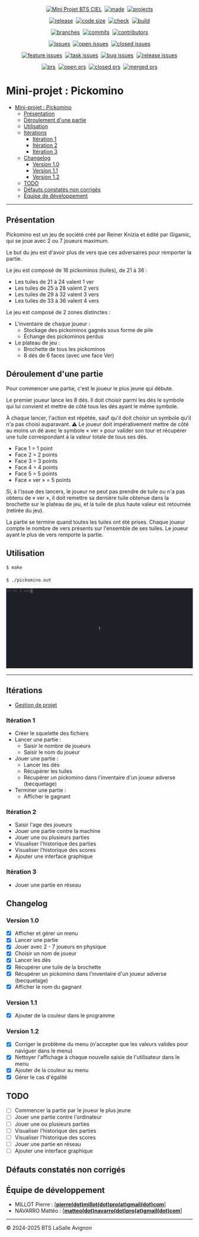 <!-- main -->
<p align="center"><a href="https://github.com/bts-lasalle-avignon-projets/MP25-T1-PICKOMINO/"><img src="https://img.shields.io/badge/Mini%20Projet-BTS%20CIEL-green.svg" alt="Mini Projet BTS CIEL"/></a>&nbsp;&nbsp;<a href="https://isocpp.org/"><img src="https://img.shields.io/badge/R%C3%A9alis%C3%A9%20en-C++-1f425f.svg" alt="made"/></a>&nbsp;&nbsp;<a href="https://github.com/orgs/bts-lasalle-avignon-projets/projects/9"><img src="https://img.shields.io/badge/Avec-GitHub%20Projects-1f425f.svg" alt="projects"/></a></p>
<!-- main -->
<p align="center"><a href="https://github.com/bts-lasalle-avignon-projets/MP25-T1-PICKOMINO/releases"><img src="https://img.shields.io/github/v/release/bts-lasalle-avignon-projets/MP25-T1-PICKOMINO" alt="release"/></a>&nbsp;&nbsp;<a href="https://github.com/bts-lasalle-avignon-projets/MP25-T1-PICKOMINO"><img src="https://img.shields.io/github/languages/code-size/bts-lasalle-avignon-projets/MP25-T1-PICKOMINO" alt="code size"/></a>&nbsp;&nbsp;<a href="https://github.com/bts-lasalle-avignon-projets/MP25-T1-PICKOMINO/actions"><img src="https://img.shields.io/github/check-runs/bts-lasalle-avignon-projets/MP25-T1-PICKOMINO/develop" alt="check"/></a>&nbsp;&nbsp;<a href="https://github.com/bts-lasalle-avignon-projets/MP25-T1-PICKOMINO/actions/workflows/c-cpp.yml"><img src="https://img.shields.io/github/actions/workflow/status/bts-lasalle-avignon-projets/MP25-T1-PICKOMINO/c-cpp.yml" alt="build"/></a></p>
<!-- divers -->
<p align="center"><a href="https://github.com/bts-lasalle-avignon-projets/MP25-T1-PICKOMINO/branches"><img src="https://badgen.net/github/branches/bts-lasalle-avignon-projets/MP25-T1-PICKOMINO" alt="branches"/></a>&nbsp;&nbsp;<a href="https://github.com/bts-lasalle-avignon-projets/MP25-T1-PICKOMINO/commit/"><img src="https://badgen.net/github/commits/bts-lasalle-avignon-projets/MP25-T1-PICKOMINO" alt="commits"/></a>&nbsp;&nbsp;<a href="https://github.com/bts-lasalle-avignon-projets/MP25-T1-PICKOMINO/graphs/contributors"><img src="https://img.shields.io/github/contributors/bts-lasalle-avignon-projets/MP25-T1-PICKOMINO" alt="contributors"/></a></p>
<!-- issues -->
<p align="center"><a href="https://github.com/bts-lasalle-avignon-projets/MP25-T1-PICKOMINO/issues"><img src="https://badgen.net/github/issues/bts-lasalle-avignon-projets/MP25-T1-PICKOMINO" alt="issues"/></a>&nbsp;&nbsp;<a href="https://github.com/bts-lasalle-avignon-projets/MP25-T1-PICKOMINO/issues?q=is%3Aissue%20state%3Aopen"><img src="https://badgen.net/github/open-issues/bts-lasalle-avignon-projets/MP25-T1-PICKOMINO" alt="open issues"/></a>&nbsp;&nbsp;<a href="https://github.com/bts-lasalle-avignon-projets/MP25-T1-PICKOMINO/issues?q=is%3Aissue%20state%3Aclosed"><img src="https://badgen.net/github/closed-issues/bts-lasalle-avignon-projets/MP25-T1-PICKOMINO" alt="closed issues"/></a></p>
<!-- labels issues -->
<p align="center"><a href="https://github.com/bts-lasalle-avignon-projets/MP25-T1-PICKOMINO/issues?q=is%3Aissue%20label%3Afeature"><img src="https://badgen.net/github/label-issues/bts-lasalle-avignon-projets/MP25-T1-PICKOMINO/feature" alt="feature issues"/></a>&nbsp;&nbsp;<a href="https://github.com/bts-lasalle-avignon-projets/MP25-T1-PICKOMINO/issues?q=is%3Aissue%20label%3Atask"><img src="https://badgen.net/github/label-issues/bts-lasalle-avignon-projets/MP25-T1-PICKOMINO/task" alt="task issues"/></a>&nbsp;&nbsp;<a href="https://github.com/bts-lasalle-avignon-projets/MP25-T1-PICKOMINO/issues?q=is%3Aissue%20label%3Abug"><img src="https://badgen.net/github/label-issues/bts-lasalle-avignon-projets/MP25-T1-PICKOMINO/bug" alt="bug issues"/></a>&nbsp;&nbsp;<a href="https://github.com/bts-lasalle-avignon-projets/MP25-T1-PICKOMINO/issues?q=is%3Aissue%20label%3Arelease"><img src="https://badgen.net/github/label-issues/bts-lasalle-avignon-projets/MP25-T1-PICKOMINO/release" alt="release issues"/></a></p>
<!-- prs -->
<p align="center"><a href="https://github.com/bts-lasalle-avignon-projets/MP25-T1-PICKOMINO/pulls"><img src="https://badgen.net/github/prs/bts-lasalle-avignon-projets/MP25-T1-PICKOMINO" alt="prs"/></a>&nbsp;&nbsp;<a href="https://github.com/bts-lasalle-avignon-projets/MP25-T1-PICKOMINO/pulls?q=is%3Aopen+is%3Apr"><img src="https://badgen.net/github/open-prs/bts-lasalle-avignon-projets/MP25-T1-PICKOMINO" alt="open prs"/></a>&nbsp;&nbsp;<a href="https://github.com/bts-lasalle-avignon-projets/MP25-T1-PICKOMINO/pulls?q=is%3Apr+is%3Aclosed"><img src="https://badgen.net/github/closed-prs/bts-lasalle-avignon-projets/MP25-T1-PICKOMINO" alt="closed prs"/></a>&nbsp;&nbsp;<a href="https://github.com/bts-lasalle-avignon-projets/MP25-T1-PICKOMINO/pulls?q=is%3Apr+is%3Amerged"><img src="https://badgen.net/github/merged-prs/bts-lasalle-avignon-projets/MP25-T1-PICKOMINO" alt="merged prs"/></a></p>

# Mini-projet : Pickomino
- [Mini-projet : Pickomino](#mini-projet--pickomino)
  - [Présentation](#présentation)
  - [Déroulement d'une partie](#déroulement-dune-partie)
  - [Utilisation](#utilisation)
  - [Itérations](#itérations)
    - [Itération 1](#itération-1)
    - [Itération 2](#itération-2)
    - [Itération 3](#itération-3)
  - [Changelog](#changelog)
    - [Version 1.0](#version-10)
    - [Version 1.1](#version-11)
    - [Version 1.2](#version-12)
  - [TODO](#todo)
  - [Défauts constatés non corrigés](#défauts-constatés-non-corrigés)
  - [Équipe de développement](#équipe-de-développement)

---

## Présentation

Pickomino est un jeu de société créé par Reiner Knizia et édité par Gigamic, qui se joue avec 2 ou 7 joueurs maximum.

Le but du jeu est d'avoir plus de vers que ces adversaires pour remporter la partie.

Le jeu est composé de 16 pickominos (tuiles), de 21 à 36 :

- Les tuiles de 21 à 24 valent 1 ver
- Les tuiles de 25 à 28 valent 2 vers
- Les tuiles de 29 à 32 valent 3 vers
- Les tuiles de 33 à 36 valent 4 vers

Le jeu est composé de 2 zones distinctes :

- L'inventaire de chaque joueur :
  - Stockage des pickominos gagnés sous forme de pile
  - Échange des pickominos perdus
- Le plateau de jeu :
  - Brochette de tous les pickominos
  - 8 dés de 6 faces (avec une face Ver)

## Déroulement d'une partie

Pour commencer une partie, c'est le joueur le plus jeune qui débute.

Le premier joueur lance les 8 dés. Il doit choisir parmi les dés le symbole qui lui convient et mettre de côté tous les dés ayant le même symbole.

À chaque lancer, l'action est répétée, sauf qu'il doit choisir un symbole qu'il n'a pas choisi auparavant. :warning: Le joueur doit impérativement mettre de côté au moins un dé avec le symbole « ver » pour valider son tour et récupérer une tuile correspondant à la valeur totale de tous ses dés.

- Face 1 = 1 point
- Face 2 = 2 points
- Face 3 = 3 points
- Face 4 = 4 points
- Face 5 = 5 points
- Face « ver » = 5 points

Si, à l'issue des lancers, le joueur ne peut pas prendre de tuile ou n'a pas obtenu de « ver », il doit remettre sa dernière tuile obtenue dans la brochette sur le plateau de jeu, et la tuile de plus haute valeur est retournée (retirée du jeu).

La partie se termine quand toutes les tuiles ont été prises. Chaque joueur compte le nombre de vers présents sur l'ensemble de ses tuiles. Le joueur ayant le plus de vers remporte la partie.

## Utilisation

```bash
$ make

$ ./pickomino.out
```

![](./images/pickomino.gif)

---

## Itérations

- [Gestion de projet](https://github.com/orgs/bts-lasalle-avignon-projets/projects/9)

### Itération 1

- Créer le squelette des fichiers
- Lancer une partie :
  - Saisir le nombre de joueurs
  - Saisir le nom du joueur
- Jouer une partie :
  - Lancer les dés
  - Récupérer les tuiles
  - Récupérer un pickomino dans l'inventaire d'un joueur adverse (becquetage)
- Terminer une partie :
  - Afficher le gagnant

### Itération 2

- Saisir l'age des joueurs
- Jouer une partie contre la machine
- Jouer une ou plusieurs parties
- Visualiser l'historique des parties
- Visualiser l'historique des scores
- Ajouter une interface graphique

### Itération 3

- Jouer une partie en réseau

## Changelog

### Version 1.0

- [x] Afficher et gérer un menu
- [x] Lancer une partie
- [x] Jouer avec 2 - 7 joueurs en physique
- [x] Choisir un nom de joueur
- [x] Lancer les dès
- [x] Récupérer une tuile de la brochette
- [x] Récupérer un pickomino dans l'inventaire d'un joueur adverse (becquetage)
- [x] Afficher le nom du gagnant

### Version 1.1

- [x] Ajouter de la couleur dans le programme

### Version 1.2

- [x] Corriger le problème du menu (n'accepter que les valeurs valides pour naviguer dans le menu)
- [x] Nettoyer l'affichage à chaque nouvelle saisie de l'utilisateur dans le menu
- [x] Ajouter de la couleur au menu
- [x] Gérer le cas d'égalité

## TODO

- [ ] Commencer la partie par le joueur le plus jeune
- [ ] Jouer une partie contre l'ordinateur
- [ ] Jouer une ou plusieurs parties
- [ ] Visualiser l'historique des parties
- [ ] Visualiser l'historique des scores
- [ ] Jouer une partie en réseau
- [ ] Ajouter une interface graphique

## Défauts constatés non corrigés


## Équipe de développement

- MILLOT Pierre : [**[pierre(dot)millot(dot)pro(at)gmail(dot)com](mailto:pierre.millot.pro@gmail.com)**]
- NAVARRO Mattéo : [**[matteo(dot)navarro(dot)pro(at)gmail(dot)com](mailto:matteo.navarro.pro@gmail.com)**]

---
&copy; 2024-2025 BTS LaSalle Avignon

